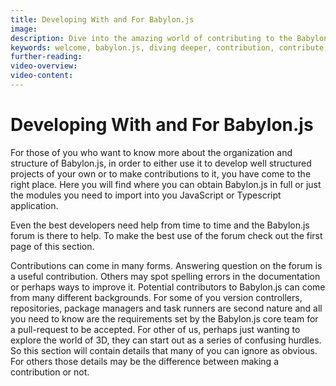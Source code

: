 ```yaml
---
title: Developing With and For Babylon.js
image: 
description: Dive into the amazing world of contributing to the Babylon platform.
keywords: welcome, babylon.js, diving deeper, contribution, contribute, open-source, oss
further-reading:
video-overview:
video-content:
---
```


# Developing With and For Babylon.js

For those of you who want to know more about the organization and structure of Babylon.js, in order to either use it to develop well structured projects of your own or to make contributions to it, you have come to the right place.  Here you will find where you can obtain Babylon.js in full or just the modules you need to import into you JavaScript or Typescript application.

Even the best developers need help from time to time and the Babylon.js forum is there to help. To make the best use of the forum check out the first page of this section.

Contributions can come in many forms. Answering question on the forum is a useful contribution. Others may spot spelling errors in the documentation or perhaps ways to improve it. Potential contributors to Babylon.js can come from many different backgrounds. For some of you version controllers, repositories, package managers and task runners are second nature and all you need to know are the requirements set by the Babylon.js core team for a pull-request to be accepted. For other of us, perhaps just wanting to explore the world of 3D, they can start out as a series of confusing hurdles. So this section will contain details that many of you can ignore as obvious. For others those details may be the difference between making a contribution or not.
